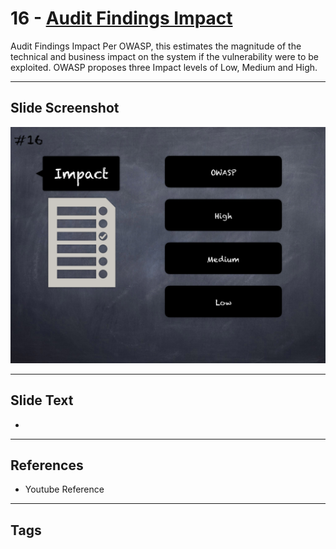 
# 16 - [Audit Findings Impact](./Audit%20Findings%20Impact.md)

Audit Findings Impact Per OWASP, this estimates the magnitude of the technical and business impact on the system if the vulnerability were to be exploited. OWASP proposes three Impact levels of Low, Medium and High.




___
## Slide Screenshot
![016.png](../../images/6.%20Audit%20Techniques%20and%20Tools%20101/016.png)
___
## Slide Text
- 
___
## References
- Youtube Reference
___
## Tags
